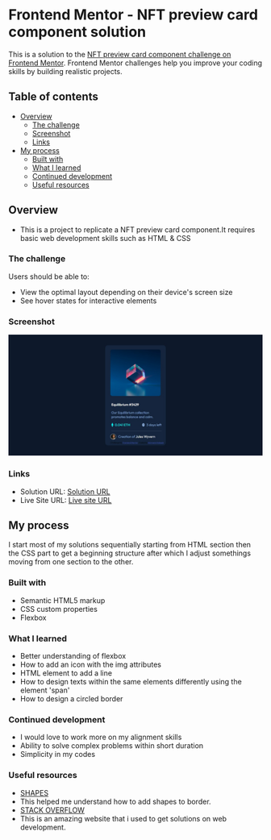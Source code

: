 # Frontend Mentor - NFT preview card component solution

This is a solution to the [NFT preview card component challenge on Frontend Mentor](https://www.frontendmentor.io/challenges/nft-preview-card-component-SbdUL_w0U). Frontend Mentor challenges help you improve your coding skills by building realistic projects. 

## Table of contents

- [Overview](#overview)
  - [The challenge](#the-challenge)
  - [Screenshot](#screenshot)
  - [Links](#links)
- [My process](#my-process)
  - [Built with](#built-with)
  - [What I learned](#what-i-learned)
  - [Continued development](#continued-development)
  - [Useful resources](#useful-resources)


## Overview
- This is a project to replicate a NFT preview card component.It requires basic web development skills such as HTML & CSS

### The challenge

Users should be able to:

- View the optimal layout depending on their device's screen size
- See hover states for interactive elements

### Screenshot

![Screenshot](images/SCREENSHOT.jpg)

### Links

- Solution URL: [Solution URL](https://github.com/Akinyemi4/NFT-PREVIEW-CARD-COMPONENT)
- Live Site URL: [Live site URL](https://akinyemi4.github.io/NFT-PREVIEW-CARD-COMPONENT/)

## My process
I start most of my solutions sequentially starting from HTML section then the CSS part to get a beginning structure after which I adjust somethings moving from one section to the other.

### Built with

- Semantic HTML5 markup
- CSS custom properties
- Flexbox

### What I learned
- Better understanding of flexbox
- How to add an icon with the img attributes
- HTML element to add a line
- How to design texts within the same elements differently using the element 'span'
- How to design a circled border

### Continued development
- I would love to work more on my alignment skills
- Ability to solve complex problems within short duration
- Simplicity in my codes 

### Useful resources

- [SHAPES](https://css-tricks.com/the-shapes-of-css/) 
- This helped me understand how to add shapes to border.
- [STACK OVERFLOW](https://stackoverflow.com/) 
- This is an amazing website that i used to get solutions on web development.

